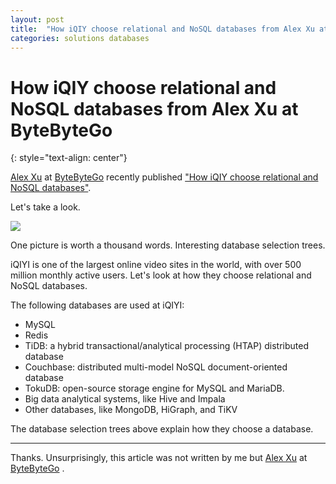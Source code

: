 ```yaml
---
layout: post
title:  "How iQIY choose relational and NoSQL databases from Alex Xu at ByteByteGo"
categories: solutions databases
---
```


# How iQIY choose relational and NoSQL databases from Alex Xu at ByteByteGo
{: style="text-align: center"}

[Alex Xu](https://www.linkedin.com/in/alexxubyte/) at [ByteByteGo](https://bytebytego.com/) recently published ["How iQIY choose relational and NoSQL databases"](https://www.linkedin.com/feed/update/urn:li:activity:6982726479977586688/).

Let's take a look. 

![](https://media-exp1.licdn.com/dms/image/C4E22AQEpeR7ny1Wl8Q/feedshare-shrink_1280/0/1664811724293?e=1667433600&v=beta&t=cvk5eJPpfb59oUeaadMwwFcA0lFYcgiQzgi0LiUSZSU)

One picture is worth a thousand words. Interesting database selection trees.
 
iQIYI is one of the largest online video sites in the world, with over 500 million monthly active users. Let's look at how they choose relational and NoSQL databases.
 
The following databases are used at iQIYI:
- MySQL
- Redis
- TiDB: a hybrid transactional/analytical processing (HTAP) distributed database
- Couchbase: distributed multi-model NoSQL document-oriented database
- TokuDB: open-source storage engine for MySQL and MariaDB.
- Big data analytical systems, like Hive and Impala
- Other databases, like MongoDB, HiGraph, and TiKV
 
The database selection trees above explain how they choose a database.

---

Thanks. Unsurprisingly, this article was not written by me but [Alex Xu](https://www.linkedin.com/in/alexxubyte/) at [ByteByteGo](https://bytebytego.com/) .
